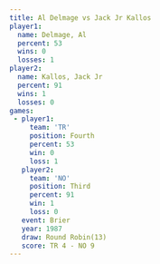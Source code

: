 ```yaml
---
title: Al Delmage vs Jack Jr Kallos
player1:               
  name: Delmage, Al    
  percent: 53          
  wins: 0              
  losses: 1            
player2:               
  name: Kallos, Jack Jr
  percent: 91          
  wins: 1              
  losses: 0            
games:
 - player1:          
     team: 'TR'      
     position: Fourth
     percent: 53     
     win: 0          
     loss: 1         
   player2:         
     team: 'NO'     
     position: Third
     percent: 91    
     win: 1         
     loss: 0        
   event: Brier         
   year: 1987           
   draw: Round Robin(13)
   score: TR 4 - NO 9   
---
```

